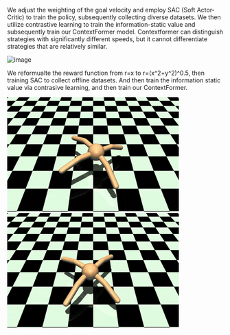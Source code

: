 

We adjust the weighting of the goal velocity and employ SAC (Soft Actor-Critic) to train the policy, subsequently collecting diverse datasets. We then utilize contrastive learning to train the information-static value and subsequently train our ContextFormer model. Contextformer can distinguish strategies with significantly different speeds, but it cannot differentiate strategies that are relatively similar.

![image](https://github.com/ContextFormer/render/blob/main/che_multi_velocity.png)

We reformualte the reward function from r=x to r=(x^2+y^2)^0.5, then training SAC to collect offline datasets. And then train the information static value via contrasive learning, and then train our ContextFormer. 

![image](https://github.com/ContextFormer/render/blob/main/ant_left.png)
![image](https://github.com/ContextFormer/render/blob/main/ant_left_sourth.png)
